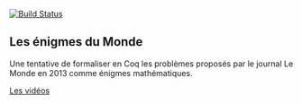 [![Build Status](https://travis-ci.org/thery/lemonde.svg?branch=master)](https://travis-ci.org/thery/lemonde)


## Les énigmes du Monde

Une tentative de formaliser en Coq les problèmes proposés par le journal
Le Monde en 2013 comme énigmes mathématiques.

[Les vidéos](http://www-sop.inria.fr/marelle/Laurent.Thery/LeMonde/index.html)
